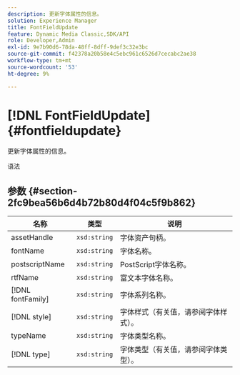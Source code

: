 ```yaml
---
description: 更新字体属性的信息。
solution: Experience Manager
title: FontFieldUpdate
feature: Dynamic Media Classic,SDK/API
role: Developer,Admin
exl-id: 9e7b90d6-78da-48ff-8dff-9def3c32e3bc
source-git-commit: f42378a20b58e4c5ebc961c6526d7cecabc2ae38
workflow-type: tm+mt
source-wordcount: '53'
ht-degree: 9%

---
```


# [!DNL FontFieldUpdate]{#fontfieldupdate}

更新字体属性的信息。

语法

## 参数 {#section-2fc9bea56b6d4b72b80d4f04c5f9b862}

| 名称 | 类型 | 说明 |
|---|---|---|
| assetHandle | `xsd:string` | 字体资产句柄。 |
| fontName | `xsd:string` | 字体名称。 |
| postscriptName | `xsd:string` | PostScript字体名称。 |
| rtfName | `xsd:string` | 富文本字体名称。 |
| [!DNL fontFamily] | `xsd:string` | 字体系列名称。 |
| [!DNL style] | `xsd:string` | 字体样式（有关值，请参阅字体样式）。 |
| typeName | `xsd:string` | 字体类型名称。 |
| [!DNL type] | `xsd:string` | 字体类型（有关值，请参阅字体类型）。 |
